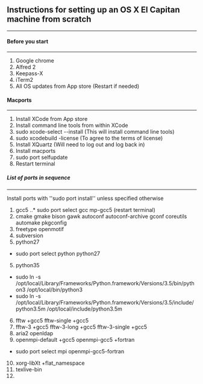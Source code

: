 ## Instructions for setting up an OS X El Capitan machine from scratch
------------

#### Before you start
----------
1. Google chrome
2. Alfred 2
3. Keepass-X
4. iTerm2
5. All OS updates from App store (Restart if needed)


#### Macports
---------

1. Install XCode from App store
2. Install command line tools from within XCode
3. sudo xcode-select --install   (This will install command line tools)
4. sudo xcodebuild -license    (To agree to the terms of license)
5. Install XQuartz (Will need to log out and log back in)
6. Install macports
7. sudo port selfupdate
8. Restart terminal

##### List of ports in sequence
----------
Install ports with ''sudo port install'' unless specified otherwise

1. gcc5
..* sudo port select gcc mp-gcc5 (restart terminal)
2. cmake gmake bison gawk autoconf autoconf-archive gconf coreutils automake pkgconfig
3. freetype openmotif 
3. subversion
4. python27
  * sudo port select python python27
5. python35
  * sudo ln -s /opt/local/Library/Frameworks/Python.framework/Versions/3.5/bin/python3 /opt/local/bin/python3
  * sudo ln -s /opt/local/Library/Frameworks/Python.framework/Versions/3.5/include/python3.5m /opt/local/include/python3.5m
6. fftw +gcc5  fftw-single +gcc5
7. fftw-3 +gcc5  fftw-3-long +gcc5 fftw-3-single +gcc5
8. aria2 openldap
9. openmpi-default +gcc5 openmpi-gcc5 +fortran
  * sudo port select mpi openmpi-gcc5-fortran
10. xorg-libXt +flat_namespace  
11. texlive-bin
12. 

